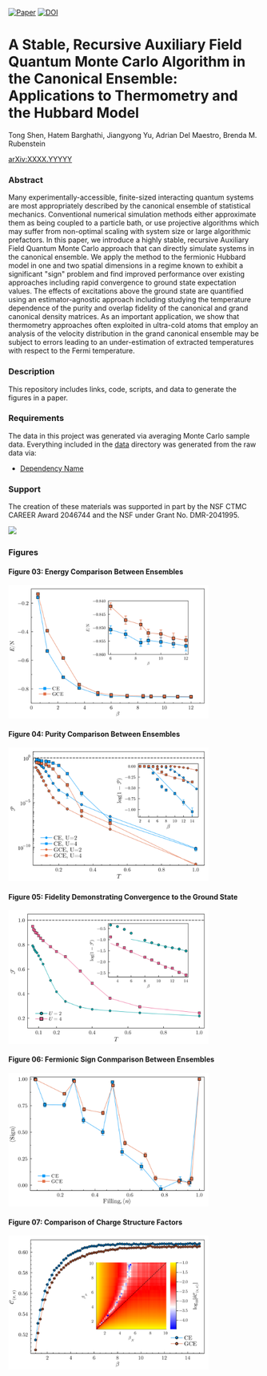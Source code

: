 [![Paper](https://img.shields.io/badge/paper-arXiv%3AXXXX.YYYYY-B31B1B.svg)](https://arxiv.org/abs/XXXX.YYYYY)
[![DOI](https://zenodo.org/badge/DOI/10.5281/zenodo.7442967.svg)](https://doi.org/10.5281/zenodo.7442967)


# A Stable, Recursive Auxiliary Field Quantum Monte Carlo Algorithm in the Canonical Ensemble: Applications to Thermometry and the Hubbard Model

Tong Shen, Hatem Barghathi, Jiangyong Yu, Adrian Del Maestro, Brenda M. Rubenstein

[arXiv:XXXX.YYYYY](https://arxiv.org/abs/XXXX.YYYYY)

### Abstract
Many experimentally-accessible, finite-sized interacting quantum systems are most appropriately described by the canonical ensemble of statistical mechanics. Conventional numerical simulation methods either approximate them as being coupled to a particle bath, or use projective algorithms which may suffer from non-optimal scaling with system size or large algorithmic prefactors.  In this paper, we introduce a highly stable, recursive Auxiliary Field Quantum Monte Carlo approach that can directly simulate systems in the canonical ensemble.  We apply the method to the fermionic Hubbard model in one and two spatial dimensions in a regime known to exhibit a significant "sign" problem and find improved performance over existing approaches including rapid convergence to ground state expectation values.  The effects of excitations above the ground state are quantified using an estimator-agnostic approach including studying the temperature dependence of the purity and overlap fidelity of the canonical and grand canonical density matrices.  As an important application, we show that thermometry approaches often exploited in ultra-cold atoms that employ an analysis of the velocity distribution in the grand canonical ensemble may be subject to errors leading to an under-estimation of extracted temperatures with respect to the Fermi temperature.

### Description
This repository includes links, code, scripts, and data to generate the figures in a paper.

### Requirements
The data in this project was generated via averaging Monte Carlo sample data.  Everything included in the [data](https://github.com/DelMaestroGroup/papers-code-CanEnsAFQMC/tree/main/data) directory was generated from the raw data via:

* [Dependency Name](https://dependencelink)

### Support
The creation of these materials was supported in part by the NSF CTMC CAREER Award 2046744 and the NSF under Grant No. DMR-2041995.

[<img width="100px" src="https://www.nsf.gov/images/logos/NSF_4-Color_bitmap_Logo.png">](http://www.nsf.gov/awardsearch/showAward?AWD_ID=1553991)

### Figures


#### Figure 03: Energy Comparison Between Ensembles
<img src="https://raw.githubusercontent.com/DelMaestroGroup/papers-code-CanEnsAFQMC/main/figures/Energy_Lx6Ly6.svg" width="400px">

#### Figure 04: Purity Comparison Between Ensembles
<img src="https://raw.githubusercontent.com/DelMaestroGroup/papers-code-CanEnsAFQMC/main/figures/Purity_Lx6Ly6.svg" width="400px">

#### Figure 05: Fidelity Demonstrating Convergence to the Ground State
<img src="https://raw.githubusercontent.com/DelMaestroGroup/papers-code-CanEnsAFQMC/main/figures/Fidelity_Lx6Ly6.svg" width="400px">

#### Figure 06: Fermionic Sign Conmparison Between Ensembles
<img src="https://raw.githubusercontent.com/DelMaestroGroup/papers-code-CanEnsAFQMC/main/figures/Sign_Lx6Ly6_U4.svg" width="400px">

#### Figure 07: Comparison of Charge Structure Factors
<img src="https://raw.githubusercontent.com/DelMaestroGroup/papers-code-CanEnsAFQMC/main/figures/Cq_Lx6Ly6_U2_N46.svg" width="400px">

